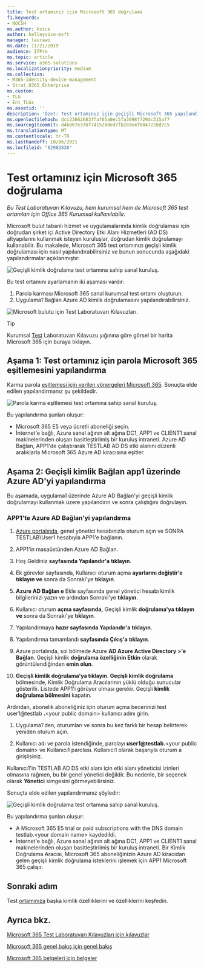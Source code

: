 ```yaml
---
title: Test ortamınız için Microsoft 365 doğrulama
f1.keywords:
- NOCSH
ms.author: kvice
author: kelleyvice-msft
manager: laurawi
ms.date: 11/21/2019
audience: ITPro
ms.topic: article
ms.service: o365-solutions
ms.localizationpriority: medium
ms.collection:
- M365-identity-device-management
- Strat_O365_Enterprise
ms.custom:
- TLG
- Ent_TLGs
ms.assetid: ''
description: 'Özet: Test ortamınız için geçişli Microsoft 365 yapılandırın.'
ms.openlocfilehash: dcc23662683ffaf65a0ec5fa3698f729dc215af7
ms.sourcegitcommit: d4b867e37bf741528ded7fb289e4f6847228d2c5
ms.translationtype: MT
ms.contentlocale: tr-TR
ms.lasthandoff: 10/06/2021
ms.locfileid: "62983836"
---
```

# <a name="pass-through-authentication-for-your-microsoft-365-test-environment"></a>Test ortamınız için Microsoft 365 doğrulama

*Bu Test Laboratuvarı Kılavuzu, hem kurumsal hem de Microsoft 365 test ortamları için Office 365 Kurumsal kullanılabilir.*

Microsoft bulut tabanlı hizmet ve uygulamalarında kimlik doğrulaması için doğrudan şirket içi Active Directory Etki Alanı Hizmetleri (AD DS) altyapılarını kullanmak isteyen kuruluşlar, doğrudan kimlik doğrulamayı kullanabilir. Bu makalede, Microsoft 365 test ortamınızı geçişli kimlik doğrulaması için nasıl yapılandırabilirsiniz ve bunun sonucunda aşağıdaki yapılandırmalar açıklanmıştır:
  
![Geçişli kimlik doğrulama test ortamına sahip sanal kuruluş.](../media/pass-through-auth-m365-ent-test-environment/Phase2.png)
  
Bu test ortamını ayarlamanın iki aşaması vardır:

1.    Parola karması Microsoft 365 sanal kurumsal test ortamı oluşturun.
2.    Uygulama1'Bağlan Azure AD kimlik doğrulamasını yapılandırabilirsiniz.
    
![Microsoft bulutu için Test Laboratuvarı Kılavuzları.](../media/m365-enterprise-test-lab-guides/cloud-tlg-icon.png) 
    
> [!TIP]
> Kurumsal [Test](../downloads/Microsoft365EnterpriseTLGStack.pdf) Laboratuvarı Kılavuzu yığınına göre görsel bir harita Microsoft 365 için buraya tıklayın.
  
## <a name="phase-1-configure-password-hash-synchronization-for-your-microsoft-365-test-environment"></a>Aşama 1: Test ortamınız için parola Microsoft 365 eşitlemesini yapılandırma

Karma parola [eşitlemesi için verilen yönergeleri Microsoft 365](password-hash-sync-m365-ent-test-environment.md). Sonuçta elde edilen yapılandırmanız şu şekildedir.
  
![Parola karma eşitlemesi test ortamına sahip sanal kuruluş.](../media/pass-through-auth-m365-ent-test-environment/Phase1.png)
  
Bu yapılandırma şunları oluşur: 
  
- Microsoft 365 E5 veya ücretli aboneliği seçin.
- İnternet'e bağlı, Azure sanal ağının alt ağına DC1, APP1 ve CLIENT1 sanal makinelerinden oluşan basitleştirilmiş bir kuruluş intraneti. Azure AD Bağlan, APP1'de çalıştırarak TESTLAB AD DS etki alanını düzenli aralıklarla Microsoft 365 Azure AD kiracısına eşitler.

## <a name="phase-2-configure-azure-ad-connect-on-app1-for-pass-through-authentication"></a>Aşama 2: Geçişli kimlik Bağlan app1 üzerinde Azure AD'yi yapılandırma

Bu aşamada, uygulama1 üzerinde Azure AD Bağlan'yi geçişli kimlik doğrulamayı kullanmak üzere yapılandırın ve sonra çalıştığını doğrulayın.

### <a name="configure-azure-ad-connect-on-app1"></a>APP1'te Azure AD Bağlan'yi yapılandırma

1.    [Azure portalında](https://portal.azure.com), genel yönetici hesabınızla oturum açın ve SONRA TESTLAB\User1 hesabıyla APP1'e bağlanın.

2.    APP1'in masaüstünden Azure AD Bağlan.

3.    Hoş Geldiniz **sayfasında Yapılandır'a** **tıklayın**.

4.    Ek görevler sayfasında, Kullanıcı oturum açma **ayarlarını değiştir'e tıklayın ve** sonra da Sonraki'ye **tıklayın**.

5.    **Azure AD Bağlan e** Ekle sayfasında genel yönetici hesabı kimlik bilgilerinizi yazın ve ardından Sonraki'ye **tıklayın**.

6.    Kullanıcı oturum **açma sayfasında,** Geçişli kimlik **doğrulama'ya tıklayın ve** sonra da Sonraki'ye **tıklayın**.

7.    Yapılandırmaya **hazır sayfasında Yapılandır'a** **tıklayın**.

8.    Yapılandırma tamamlandı **sayfasında Çıkış'a** **tıklayın**.

9.    Azure portalında, sol bölmede Azure **AD Azure Active Directory >'e Bağlan**. Geçişli kimlik **doğrulama özelliğinin Etkin** olarak görüntülendiğinden **emin olun**.

10.    **Geçişli kimlik doğrulama'ya tıklayın**. **Geçişli kimlik doğrulama** bölmesinde, Kimlik Doğrulama Aracılarının yüklü olduğu sunucular gösterilir. Listede APP1'i görüyor olması gerekir. Geçişli **kimlik doğrulama bölmesini** kapatın.

Ardından, abonelik aboneliğiniz için oturum açma becerinizi test user1@testlab <strong>.</strong>\<your public domain> kullanıcı adını girin.

1. Uygulama1'den, oturumları ve sonra bu kez farklı bir hesap belirterek yeniden oturum açın.

2. Kullanıcı adı ve parola istendiğinde, parolayı <strong>user1@testlab.</strong>\<your public domain> ve Kullanıcı1 parolası. Kullanıcı1 olarak başarıyla oturum a girişlisiniz.

Kullanıcı1'in TESTLAB AD DS etki alanı için etki alanı yöneticisi izinleri olmasına rağmen, bu bir genel yönetici değildir. Bu nedenle, bir seçenek olarak **Yönetici** simgesini görmeyebilirsiniz.

Sonuçta elde edilen yapılandırmanız şöyledir:

![Geçişli kimlik doğrulama test ortamına sahip sanal kuruluş.](../media/pass-through-auth-m365-ent-test-environment/Phase2.png)
 
Bu yapılandırma şunları oluşur:

- A Microsoft 365 E5 trial or paid subscriptions with the DNS domain testlab.\<your domain name> kaydedildi.
- İnternet'e bağlı, Azure sanal ağının alt ağına DC1, APP1 ve CLIENT1 sanal makinelerinden oluşan basitleştirilmiş bir kuruluş intraneti. Bir Kimlik Doğrulama Aracısı, Microsoft 365 aboneliğinizin Azure AD kiracıdan gelen geçişli kimlik doğrulama isteklerini işlemek için APP1 Microsoft 365 çalışır.

## <a name="next-step"></a>Sonraki adım

Test [ortamınıza](m365-enterprise-test-lab-guides.md#identity) başka kimlik özelliklerini ve özelliklerini keşfedin.

## <a name="see-also"></a>Ayrıca bkz.

[Microsoft 365 Test Laboratuvarı Kılavuzları için kılavuzlar](m365-enterprise-test-lab-guides.md)

[Microsoft 365 genel bakış için genel bakış](microsoft-365-overview.md)

[Microsoft 365 belgeleri için belgeler](/microsoft-365-enterprise/)